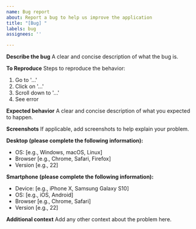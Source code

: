 ```yaml
---
name: Bug report
about: Report a bug to help us improve the application
title: "[Bug] "
labels: bug
assignees: ''

---
```


**Describe the bug**
A clear and concise description of what the bug is.

**To Reproduce**
Steps to reproduce the behavior:
1. Go to '...'
2. Click on '...'
3. Scroll down to '...'
4. See error

**Expected behavior**
A clear and concise description of what you expected to happen.

**Screenshots**
If applicable, add screenshots to help explain your problem.

**Desktop (please complete the following information):**
 - OS: [e.g., Windows, macOS, Linux]
 - Browser [e.g., Chrome, Safari, Firefox]
 - Version [e.g., 22]

**Smartphone (please complete the following information):**
 - Device: [e.g., iPhone X, Samsung Galaxy S10]
 - OS: [e.g., iOS, Android]
 - Browser [e.g., Chrome, Safari]
 - Version [e.g., 22]

**Additional context**
Add any other context about the problem here.
